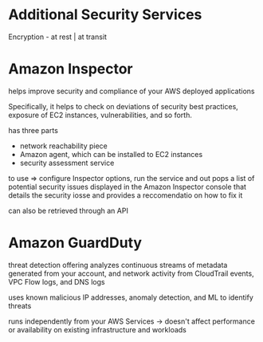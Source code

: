 # Additional Security Services

Encryption - at rest | at transit



# Amazon Inspector 
helps improve security and compliance of your AWS deployed applications

Specifically, it helps to check on deviations of security best practices, exposure of EC2 instances, vulnerabilities, and so forth.

has three parts
- network reachability piece
- Amazon agent, which can be installed to EC2 instances
- security assessment service

to use => configure Inspector options, run the service and out pops a list of potential security issues displayed in the Amazon Inspector console that details the security iosse and provides a reccomendatio on how to fix it

can also be retrieved through an API

# Amazon GuardDuty
threat detection offering
analyzes continuous streams of metadata generated from your account, and network activity from CloudTrail events, VPC Flow logs, and DNS logs

uses known malicious IP addresses, anomaly detection, and ML to identify threats

runs independently from your AWS Services
-> doesn't affect performance or availability on existing infrastructure and workloads